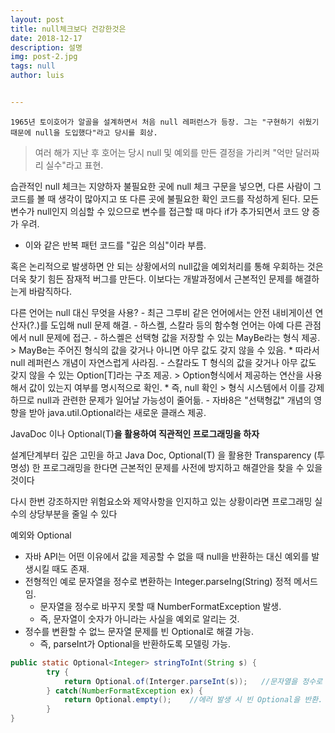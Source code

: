 ```yaml
---
layout: post
title: null체크보다 건강한것은
date: 2018-12-17
description: 설명
img: post-2.jpg
tags: null
author: luis


---
```

`
1965년 토이호어가 알골을 설계하면서 처음 null 레퍼런스가 등장.
그는 "구현하기 쉬웠기 때문에 null을 도입했다"라고 당시를 회상.
`

> 여러 해가 지난 후 호어는 당시 null 및 예외를 만든 결정을 가리켜 "억만 달러짜리 실수"라고 표현.

				
습관적인 null 체크는 지양하자 
불필요한 곳에 null 체크 구문을 넣으면, 
다른 사람이 그 코드를 볼 때 생각이 많아지고 또 다른 곳에 불필요한 확인 코드를 작성하게 된다. 
모든 변수가 null인지 의심할 수 있으므로 변수를 접근할 때 마다 if가 추가되면서 코드 양 증가 우려.
* 이와 같은 반복 패턴 코드를 "깊은 의심"이라 부름.

혹은 논리적으로 발생하면 안 되는 상황에서의 null값을 예외처리를 통해 우회하는 것은 더욱 찾기 힘든 잠재적 버그를 만든다. 
이보다는 개발과정에서 근본적인 문제를 해결하는게 바람직하다. 

다른 언어는 null 대신 무엇을 사용?
			- 최근 그루비 같은 언어에서는 안전 내비게이션 연산자(?.)를 도입해 null 문제 해결.
			- 하스켈, 스칼라 등의 함수형 언어는 아예 다른 관점에서 null 문제에 접근.
			- 하스켈은 선택형 값을 저장할 수 있는 MayBe라는 형식 제공.
				> MayBe는 주어진 형식의 값을 갖거나 아니면 아무 값도 갖지 않을 수 있음.
					* 따라서 null 레퍼런스 개념이 자연스럽게 사라짐.
			- 스칼라도 T 형식의 값을 갖거나 아무 값도 갖지 않을 수 있는 Option[T]라는 구조 제공.
				> Option형식에서 제공하는 연산을 사용해서 값이 있는지 여부를 명시적으로 확인.
					* 즉, null 확인
				> 형식 시스템에서 이를 강제하므로 null과 관련한 문제가 일어날 가능성이 줄어듦.
			- 자바8은 "선택형값" 개념의 영향을 받아 java.util.Optional<T>라는 새로운 클래스 제공.


JavaDoc 이나 Optional(T)**을 활용하여 직관적인 프로그래밍을 하자** 

설계단계부터 깊은 고민을 하고 Java Doc, Optional(T) 을 활용한 Transparency (투명성) 한 프로그래밍을 한다면 근본적인 문제를 사전에 방지하고 해결안을 찾을 수 있을 것이다 

다시 한번 강조하지만 위험요소와 제약사항을 인지하고 있는 상황이라면 프로그래밍 실수의 상당부분을 줄일 수 있다 

예외와 Optional
- 자바 API는 어떤 이유에서 값을 제공할 수 없을 때 null을 반환하는 대신 예외를 발생시킬 때도 존재.
- 전형적인 예로 문자열을 정수로 변환하는 Integer.parseIng(String) 정적 메서드임.
	- 문자열을 정수로 바꾸지 못할 때 NumberFormatException 발생.
	- 즉, 문자열이 숫자가 아니라는 사실을 예외로 알리는 것.
- 정수를 변환할 수 없느 문자열 문제를 빈 Optional로 해결 가능.
	- 즉, parseInt가 Optional을 반환하도록 모델링 가능.

```java
public static Optional<Integer> stringToInt(String s) {
        try {
            return Optional.of(Interger.parseInt(s));   //문자열을 정수로 변환가능 시 변환된 정수 값을 포함한 Optional 반환.
        } catch(NumberFormatException ex) {
            return Optional.empty();    //에러 발생 시 빈 Optional을 반환.
        }
}
```

